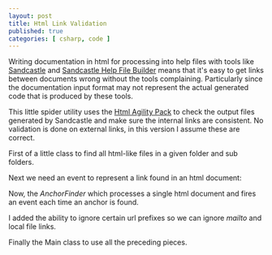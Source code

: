 ```yaml
---
layout: post
title: Html Link Validation
published: true
categories: [ csharp, code ]
---
```


Writing documentation in html for processing into help files with tools like 
[Sandcastle](http://sandcastle.codeplex.com/) and [Sandcastle Help File Builder](http://shfb.codeplex.com/) 
means that it's easy to get links between documents wrong without the tools 
complaining. Particularly since the documentation input format may not represent the
actual generated code that is produced by these tools.

This little spider utility uses the [Html Agility Pack](http://htmlagilitypack.codeplex.com/) 
to check the output files generated by Sandcastle and make sure the internal 
links are consistent. No validation is done on external links, in this version 
I assume these are correct.

First of a little class to find all html-like files in a given folder and sub folders.

<script src="https://gist.github.com/deejaygraham/c4e0a9165ef46ba5f508.js"></script>

Next we need an event to represent a link found in an html document:

<script src="https://gist.github.com/deejaygraham/1be4f217858457149bbc.js"></script>

Now, the *AnchorFinder* which processes a single html document and fires an 
event each time an anchor is found.

<script src="https://gist.github.com/deejaygraham/0a103620a61063df6347.js"></script>

I added the ability to ignore certain url prefixes so we can ignore *mailto* 
and local file links.

Finally the Main class to use all the preceding pieces.

<script src="https://gist.github.com/deejaygraham/28832111dfee7c511bd2.js"></script>



